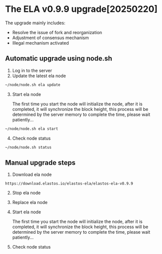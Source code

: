 
# The ELA v0.9.9 upgrade[20250220]

The upgrade mainly includes:

- Resolve the issue of fork and reorganization
- Adjustment of consensus mechanism
- Illegal mechanism activated

## Automatic upgrade using node.sh

1. Log in to the server
2. Update the latest ela node

```bash
~/node/node.sh ela update
```

3. Start ela node

   The first time you start the node will initialize the node, after it is completed, it will synchronize the block
   height, this process will be determined by the server memory to complete the time, please wait patiently...

```bash
~/node/node.sh ela start
```

4. Check node status

```bash
~/node/node.sh status
```

## Manual upgrade steps

1. Download ela node

```
https://download.elastos.io/elastos-ela/elastos-ela-v0.9.9
```

2. Stop ela node
3. Replace ela node
4. Start ela node

   The first time you start the node will initialize the node, after it is completed, it will synchronize the block
   height, this process will be determined by the server memory to complete the time, please wait patiently...

5. Check node status

